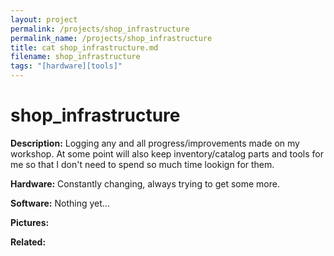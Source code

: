 ```yaml
---
layout: project
permalink: /projects/shop_infrastructure
permalink_name: /projects/shop_infrastructure
title: cat shop_infrastructure.md
filename: shop_infrastructure
tags: "[hardware][tools]"
---
```

# shop_infrastructure

**Description:**
Logging any and all progress/improvements made on my workshop. At some point will also keep inventory/catalog parts and tools for me so that I don't need to spend so much time lookign for them.

**Hardware:**
Constantly changing, always trying to get some more.

**Software:**
Nothing yet...

**Pictures:**


**Related:**
